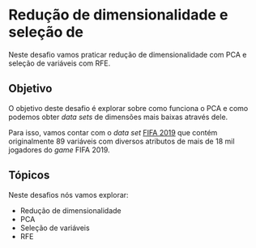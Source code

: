 # Redução de dimensionalidade e seleção de

Neste desafio vamos praticar redução de dimensionalidade com PCA e seleção
de variáveis com RFE.

## Objetivo

O objetivo deste desafio é explorar sobre como funciona o PCA e como podemos
obter _data sets_ de dimensões mais baixas através dele.

Para isso, vamos contar com o _data set_ [FIFA 2019](https://www.kaggle.com/karangadiya/fifa19)
que contém originalmente 89 variáveis com diversos atributos de mais de 18 mil jogadores
do _game_ FIFA 2019.

## Tópicos

Neste desafios nós vamos explorar:

* Redução de dimensionalidade
* PCA
* Seleção de variáveis
* RFE


